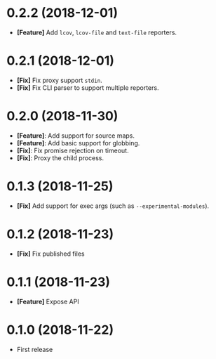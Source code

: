 # 0.2.2 (2018-12-01)

- **[Feature]** Add `lcov`, `lcov-file` and `text-file` reporters.

# 0.2.1 (2018-12-01)

- **[Fix]** Fix proxy support `stdin`.
- **[Fix]** Fix CLI parser to support multiple reporters.

# 0.2.0 (2018-11-30)

- **[Feature]**: Add support for source maps.
- **[Feature]**: Add basic support for globbing.
- **[Fix]**: Fix promise rejection on timeout.
- **[Fix]**: Proxy the child process.

# 0.1.3 (2018-11-25)

- **[Fix]** Add support for exec args (such as `--experimental-modules`).

# 0.1.2 (2018-11-23)

- **[Fix]** Fix published files

# 0.1.1 (2018-11-23)

- **[Feature]** Expose API

# 0.1.0 (2018-11-22)

- First release
